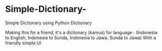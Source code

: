 # Simple-Dictionary-
Simple Dictionary using Python Dictionary

Making this for a friend, it's a dictionary (kamus) for language : (Indonesia to English, Indonesia to Sunda, Indonesia to Jawa, Sunda to Jawa)
With a friendly simple UI
